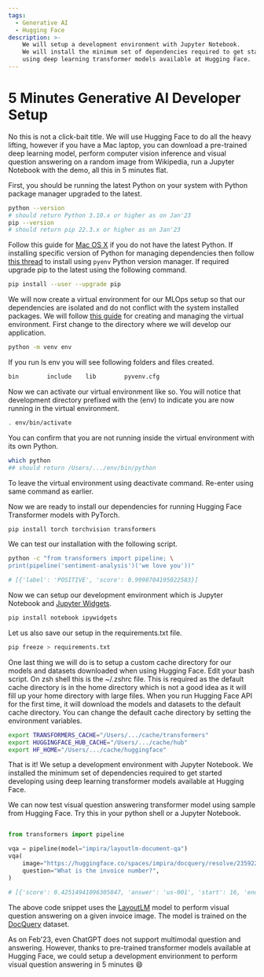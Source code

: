 ```yaml
---
tags:
  - Generative AI
  - Hugging Face
description: >- 
    We will setup a development environment with Jupyter Notebook. 
    We will install the minimum set of dependencies required to get started developing 
    using deep learning transformer models available at Hugging Face.
---
```


# 5 Minutes Generative AI Developer Setup

No this is not a click-bait title. We will use Hugging Face to do all the heavy lifting, however if you have a Mac laptop, you can download a pre-trained deep learning model, perform computer vision inference and visual question answering on a random image from Wikipedia, run a Jupyter Notebook with the demo, all this in 5 minutes flat.

First, you should be running the latest Python on your system with Python package manager upgraded to the latest.

```bash
python --version
# should return Python 3.10.x or higher as on Jan'23
pip --version
# should return pip 22.3.x or higher as on Jan'23
```

Follow this guide for [Mac OS X](https://docs.python-guide.org/starting/install3/osx/) if you do not have the latest Python. If installing specific version of Python for managing dependencies then follow [this thread](https://apple.stackexchange.com/questions/237430/how-to-install-specific-version-of-python-on-os-x) to install using `pyenv` Python version manager. If required upgrade pip to the latest using the following command.

```bash
pip install --user --upgrade pip
```

We will now create a virtual environment for our MLOps setup so that our dependencies are isolated and do not conflict with the system installed packages. We will follow [this guide](https://packaging.python.org/en/latest/guides/installing-using-pip-and-virtual-environments/#creating-a-virtual-environment) for creating and managing the virtual environment. First change to the directory where we will develop our application.

```bash
python -m venv env
```

If you run ls env you will see following folders and files created.

```bash
bin        include    lib        pyvenv.cfg
```

Now we can activate our virtual environment like so. You will notice that development directory prefixed with the (env) to indicate you are now running in the virtual environment.

```bash
. env/bin/activate
```

You can confirm that you are not running inside the virtual environment with its own Python.

```bash
which python
## should return /Users/.../env/bin/python
```

To leave the virtual environment using deactivate command. Re-enter using same command as earlier.

Now we are ready to install our dependencies for running Hugging Face Transformer models with PyTorch.

```bash
pip install torch torchvision transformers
```

We can test our installation with the following script.

```bash title="Test Installation"
python -c "from transformers import pipeline; \
print(pipeline('sentiment-analysis')('we love you'))"

# [{'label': 'POSITIVE', 'score': 0.9998704195022583}]
```

Now we can setup our development environment which is Jupyter Notebook and [Jupyter Widgets](https://ipywidgets.readthedocs.io/en/stable/index.html).

```bash
pip install notebook ipywidgets
```

Let us also save our setup in the requirements.txt file.

```bash
pip freeze > requirements.txt
```

One last thing we will do is to setup a custom cache directory for our models and datasets downloaded when using Hugging Face. Edit your bash script. On zsh shell this is the  ~/.zshrc file. This is required as the default cache directory is in the home directory which is not a good idea as it will fill up your home directory with large files. When you run Hugging Face API for the first time, it will download the models and datasets to the default cache directory. You can change the default cache directory by setting the environment variables.

```bash title="~/.zshrc"
export TRANSFORMERS_CACHE="/Users/.../cache/transformers"
export HUGGINGFACE_HUB_CACHE="/Users/.../cache/hub"
export HF_HOME="/Users/.../cache/huggingface"
```

That is it! We setup a development environment with Jupyter Notebook. We installed the minimum set of dependencies required to get started developing using deep learning transformer models available at Hugging Face.

We can now test visual question answering transformer model using sample from Hugging Face. Try this in your python shell or a Jupyter Notebook.

```python title="Visual Question Answering"

from transformers import pipeline

vqa = pipeline(model="impira/layoutlm-document-qa")
vqa(
    image="https://huggingface.co/spaces/impira/docquery/resolve/2359223c1837a7587402bda0f2643382a6eefeab/invoice.png",
    question="What is the invoice number?",
)

# [{'score': 0.42514941096305847, 'answer': 'us-001', 'start': 16, 'end': 16}]
```

The above code snippet uses the [LayoutLM](https://huggingface.co/transformers/model_doc/layoutlm.html) model to perform visual question answering on a given invoice image. The model is trained on the [DocQuery](https://huggingface.co/spaces/impira/docquery) dataset.

As on Feb'23, even ChatGPT does not support multimodal question and answering. However, thanks to pre-trained transformer models available at Hugging Face, we could setup a development envirionment to perform visual question answering in 5 minutes :smile:

